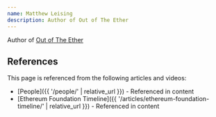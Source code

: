```yaml
---
name: Matthew Leising
description: Author of Out of The Ether
---
```


Author of [Out of The Ether](https://www.amazon.ca/Future-Money-Ethereum-Foundation-Revolution/dp/1119602939)

## References

This page is referenced from the following articles and videos:

- [People]({{ '/people/' | relative_url }}) - Referenced in content
- [Ethereum Foundation Timeline]({{ '/articles/ethereum-foundation-timeline/' | relative_url }}) - Referenced in content
